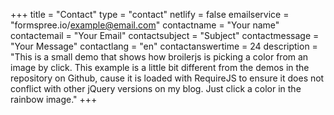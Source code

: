 +++
title = "Contact"
type = "contact"
netlify = false
emailservice = "formspree.io/example@email.com"
contactname = "Your name"
contactemail = "Your Email"
contactsubject = "Subject"
contactmessage = "Your Message"
contactlang = "en"
contactanswertime = 24
description = "This is a small demo that shows how broilerjs is picking a color from an image by click. This example is a little bit different from the demos in the repository on Github, cause it is loaded with RequireJS to ensure it does not conflict with other jQuery versions on my blog. Just click a color in the rainbow image."
+++
